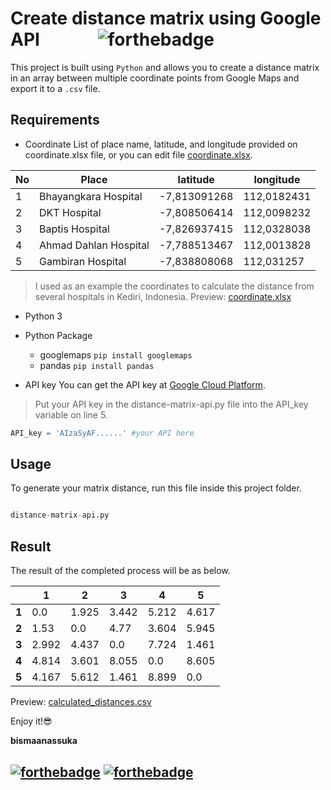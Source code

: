 # Create distance matrix using Google API&nbsp;&nbsp;&nbsp;&nbsp;&nbsp;&nbsp;&nbsp;&nbsp;&nbsp;&nbsp;&nbsp;&nbsp;&nbsp;&nbsp;![forthebadge](https://forthebadge.com/images/badges/made-with-python.svg)
This project is built using `Python` and allows you to create a distance matrix in an array between multiple coordinate points from Google Maps and export it to a `.csv` file.

## Requirements
* Coordinate
List of place name, latitude, and longitude provided on coordinate.xlsx file, or you can edit file [coordinate.xlsx](https://github.com/bismaanassuka/distance-matrix-api/blob/master/coordinate.xlsx).

|No|Place                |latitude    |longitude  |
|--|---------------------|------------|-----------|
|1 |Bhayangkara Hospital |-7,813091268|112,0182431|
|2 |DKT Hospital         |-7,808506414|112,0098232|
|3 |Baptis Hospital      |-7,826937415|112,0328038|
|4 |Ahmad Dahlan Hospital|-7,788513467|112,0013828|
|5 |Gambiran Hospital    |-7,838808068|112,031257 |

>I used as an example the coordinates to calculate the distance from several hospitals in Kediri, Indonesia.
Preview: [coordinate.xlsx](https://github.com/bismaanassuka/distance-matrix-api/blob/master/coordinate.xlsx)

* Python 3
* Python Package
  * googlemaps `pip install googlemaps`
  * pandas `pip install pandas`

* API key
You can get the API key at [Google Cloud Platform](https://developers.google.com/maps/documentation/distance-matrix/get-api-key).

>Put your API key in the distance-matrix-api.py file into the API_key variable on line 5.
```python
API_key = 'AIzaSyAF......' #your API here
```

## Usage
To generate your matrix distance, run this file inside this project folder.
```python

distance-matrix-api.py

```

## Result
The result of the completed process will be as below.

|     |  1  |  2  |  3  |  4  |  5  |
|  -  |  -  |  -  |  -  |  -  |  -  |
|**1**| 0.0 |1.925|3.442|5.212|4.617|
|**2**|1.53 | 0.0 |4.77 |3.604|5.945|
|**3**|2.992|4.437| 0.0 |7.724|1.461|
|**4**|4.814|3.601|8.055| 0.0 |8.605|
|**5**|4.167|5.612|1.461|8.899| 0.0 |

Preview: [calculated_distances.csv](https://github.com/bismaanassuka/distance-matrix-api/blob/master/calculated_distances.csv)

Enjoy it!:sunglasses:

**bismaanassuka**

[![forthebadge](https://forthebadge.com/images/badges/built-with-love.svg)](https://forthebadge.com)
[![forthebadge](https://forthebadge.com/images/badges/for-you.svg)](https://forthebadge.com)
---
